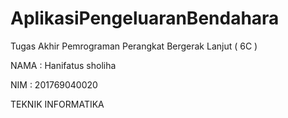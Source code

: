 # AplikasiPengeluaranBendahara
Tugas Akhir Pemrograman Perangkat Bergerak Lanjut ( 6C )

NAMA  : Hanifatus sholiha

NIM   : 201769040020

TEKNIK INFORMATIKA
